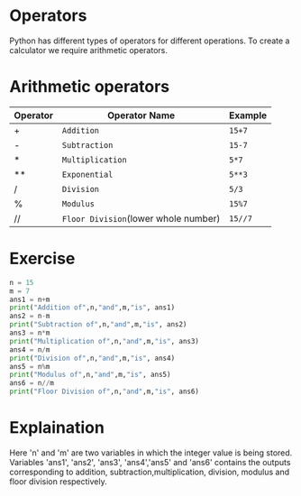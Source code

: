# Operators
Python has different types of operators for different operations. To create a calculator we require arithmetic operators.
# Arithmetic operators


|   Operator             |Operator Name                          |Example                         |
|----------------|-------------------------------|-----------------------------|
|+|`Addition`            |``` 15+7 ```            |
|-|`Subtraction`            |``` 15-7 ```            |
|*|`Multiplication`            |``` 5*7 ```            |
|**|`Exponential`            |``` 5**3 ```            |
|/|`Division`            |``` 5/3 ```            |
|%|`Modulus`            |``` 15%7 ```            |
|//|`Floor Division`(lower whole number)            |``` 15//7 ```            |

# Exercise
```python
n = 15
m = 7
ans1 = n+m
print("Addition of",n,"and",m,"is", ans1)
ans2 = n-m
print("Subtraction of",n,"and",m,"is", ans2)
ans3 = n*m
print("Multiplication of",n,"and",m,"is", ans3)
ans4 = n/m
print("Division of",n,"and",m,"is", ans4)
ans5 = n%m
print("Modulus of",n,"and",m,"is", ans5)
ans6 = n//m
print("Floor Division of",n,"and",m,"is", ans6)
```
# Explaination
Here 'n' and 'm' are two variables in which the integer value is being stored. Variables 'ans1', 'ans2', 'ans3', 'ans4','ans5' and 'ans6' contains the outputs corresponding to addition, subtraction,multiplication, division, modulus and floor division respectively.

